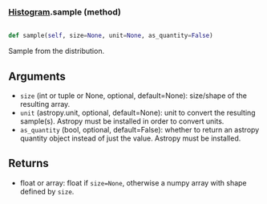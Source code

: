 ### [Histogram](Histogram.md).sample (method)


```py

def sample(self, size=None, unit=None, as_quantity=False)

```



Sample from the distribution.

Arguments
-----------
* `size` (int or tuple or None, optional, default=None): size/shape of the
    resulting array.
* `unit` (astropy.unit, optional, default=None): unit to convert the
    resulting sample(s).  Astropy must be installed in order to convert
    units.
* `as_quantity` (bool, optional, default=False): whether to return an
    astropy quantity object instead of just the value.  Astropy must
    be installed.

Returns
---------
* float or array: float if `size=None`, otherwise a numpy array with
    shape defined by `size`.

